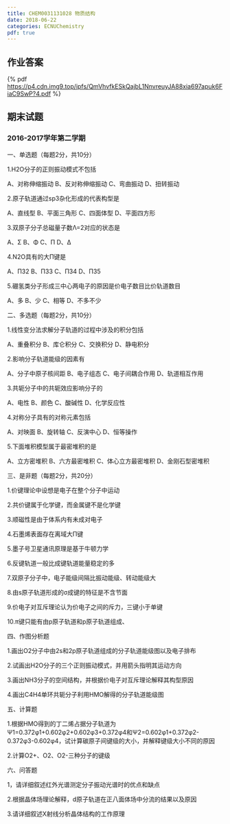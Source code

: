 ```yaml
---
title: CHEM0031131028 物质结构
date: 2018-06-22
categories: ECNUChemistry
pdf: true
---
```

## 作业答案
{% pdf https://p4.cdn.img9.top/ipfs/QmVhvfkESkQajbL1NnvreuyJA88xia697apuk6FiaC9SwP?4.pdf %}

 ## 期末试题

 ### 2016-2017学年第二学期

 一、单选题（每题2分，共10分）

 1.H2O分子的正则振动模式不包括

 A、对称伸缩振动 B、反对称伸缩振动 C、弯曲振动 D、扭转振动

 2.原子轨道通过sp3杂化形成的代表构型是

 A、直线型 B、平面三角形 C、四面体型 D、平面四方形

 3.双原子分子总磁量子数Λ=2对应的状态是

 A、Σ B、Φ C、Π D、Δ

 4.N2O具有的大Π键是

 A、Π32 B、Π33 C、Π34 D、Π35

 5.硼氢类分子形成三中心两电子的原因是价电子数目比价轨道数目

 A、多 B、少 C、相等 D、不多不少

 二、多选题（每题2分，共10分）

 1.线性变分法求解分子轨道的过程中涉及的积分包括

 A、重叠积分 B、库仑积分 C、交换积分 D、静电积分

 2.影响分子轨道能级的因素有

 A、分子中原子核间距 B、电子组态 C、电子间耦合作用 D、轨道相互作用

 3.共轭分子中的共轭效应影响分子的

 A、电性 B、颜色 C、酸碱性 D、化学反应性

 4.对称分子具有的对称元素包括

 A、对映面 B、旋转轴 C、反演中心 D、恒等操作

 5.下面堆积模型属于最密堆积的是

 A、立方密堆积 B、六方最密堆积 C、体心立方最密堆积 D、金刚石型密堆积

 三、是非题（每题2分，共20分）

 1.价键理论中设想是电子在整个分子中运动

 2.共价键属于化学键，而金属键不是化学键

 3.顺磁性是由于体系内有未成对电子

 4.石墨烯表面存在离域大Π键

 5.墨子号卫星通讯原理是基于牛顿力学

 6.反键轨道一般比成键轨道能量稳定的多

 7.双原子分子中，电子能级间隔比振动能级、转动能级大

 8.由s原子轨道形成的σ成键的特征是不含节面

 9.价电子对互斥理论认为价电子之间的斥力，三键小于单键

 10.π键只能有由p原子轨道和p原子轨道组成、

 四、作图分析题

 1.画出O2分子中由2s和2p原子轨道组成的分子轨道能级图以及电子排布

 2.试画出H2O分子的三个正则振动模式，并用箭头指明其运动方向

 3.画出NH3分子的空间结构，并根据价电子对互斥理论解释其构型原因

 4.画出C4H4单环共轭分子利用HMO解得的分子轨道能级图

 五、计算题

 1.根据HMO得到的丁二烯占据分子轨道为Ψ1=0.372φ1+0.602φ2+0.602φ3+0.372φ4和Ψ2=0.602φ1+0.372φ2-0.372φ3-0.602φ4，试计算碳原子间键级的大小，并解释键级大小不同的原因

 2.计算O2+、O2、O2-三种分子的键级

 六、问答题

 1，请详细叙述红外光谱测定分子振动光谱时的优点和缺点

 2.根据晶体场理论解释，d原子轨道在正八面体场中分流的结果以及原因

 3.请详细叙述X射线分析晶体结构的工作原理
